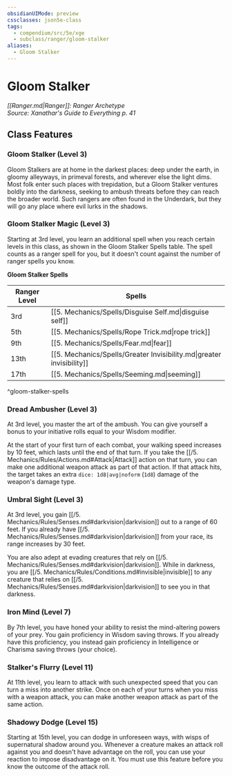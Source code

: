 ```yaml
---
obsidianUIMode: preview
cssclasses: json5e-class
tags:
  - compendium/src/5e/xge
  - subclass/ranger/gloom-stalker
aliases:
  - Gloom Stalker
---
```

# Gloom Stalker
*[[Ranger.md\|Ranger]]: Ranger Archetype*  
*Source: Xanathar's Guide to Everything p. 41*  


## Class Features

### Gloom Stalker (Level 3)

Gloom Stalkers are at home in the darkest places: deep under the earth, in gloomy alleyways, in primeval forests, and wherever else the light dims. Most folk enter such places with trepidation, but a Gloom Stalker ventures boldly into the darkness, seeking to ambush threats before they can reach the broader world. Such rangers are often found in the Underdark, but they will go any place where evil lurks in the shadows.

### Gloom Stalker Magic (Level 3)

Starting at 3rd level, you learn an additional spell when you reach certain levels in this class, as shown in the Gloom Stalker Spells table. The spell counts as a ranger spell for you, but it doesn't count against the number of ranger spells you know.

**Gloom Stalker Spells**

| Ranger Level | Spells |
|--------------|--------|
| 3rd | [[5. Mechanics/Spells/Disguise Self.md\|disguise self]] |
| 5th | [[5. Mechanics/Spells/Rope Trick.md\|rope trick]] |
| 9th | [[5. Mechanics/Spells/Fear.md\|fear]] |
| 13th | [[5. Mechanics/Spells/Greater Invisibility.md\|greater invisibility]] |
| 17th | [[5. Mechanics/Spells/Seeming.md\|seeming]] |
^gloom-stalker-spells

### Dread Ambusher (Level 3)

At 3rd level, you master the art of the ambush. You can give yourself a bonus to your initiative rolls equal to your Wisdom modifier.

At the start of your first turn of each combat, your walking speed increases by 10 feet, which lasts until the end of that turn. If you take the [[/5. Mechanics/Rules/Actions.md#Attack\|Attack]] action on that turn, you can make one additional weapon attack as part of that action. If that attack hits, the target takes an extra `dice: 1d8|avg|noform` (`1d8`) damage of the weapon's damage type.

### Umbral Sight (Level 3)

At 3rd level, you gain [[/5. Mechanics/Rules/Senses.md#darkvision\|darkvision]] out to a range of 60 feet. If you already have [[/5. Mechanics/Rules/Senses.md#darkvision\|darkvision]] from your race, its range increases by 30 feet.

You are also adept at evading creatures that rely on [[/5. Mechanics/Rules/Senses.md#darkvision\|darkvision]]. While in darkness, you are [[/5. Mechanics/Rules/Conditions.md#invisible\|invisible]] to any creature that relies on [[/5. Mechanics/Rules/Senses.md#darkvision\|darkvision]] to see you in that darkness.

### Iron Mind (Level 7)

By 7th level, you have honed your ability to resist the mind-altering powers of your prey. You gain proficiency in Wisdom saving throws. If you already have this proficiency, you instead gain proficiency in Intelligence or Charisma saving throws (your choice).

### Stalker's Flurry (Level 11)

At 11th level, you learn to attack with such unexpected speed that you can turn a miss into another strike. Once on each of your turns when you miss with a weapon attack, you can make another weapon attack as part of the same action.

### Shadowy Dodge (Level 15)

Starting at 15th level, you can dodge in unforeseen ways, with wisps of supernatural shadow around you. Whenever a creature makes an attack roll against you and doesn't have advantage on the roll, you can use your reaction to impose disadvantage on it. You must use this feature before you know the outcome of the attack roll.

